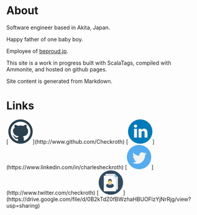 About
======
Software engineer based in Akita, Japan.

Happy father of one baby boy.

Employee of [beproud.jp](http://beproud.jp).

This site is a work in progress built with ScalaTags, compiled with Ammonite, and hosted on github pages.

Site content is generated from Markdown.

Links
======



[![alt text](icons/png/github.png "Icon made by http://www.vectorsmarket.com/ from www.flaticon.com")](http://www.github.com/Checkroth)
[![alt text](icons/png/linkedin.png "Icon made by http://www.freepik.com/ from www.flaticon.com")](https://www.linkedin.com/in/charlesheckroth)
[![alt text](icons/png/twitter.png "Icon made by http://www.freepik.com/ from www.flaticon.com")](http://www.twitter.com/checkroth)
[![alt text](icons/png/curriculum.png "Icon made by http://www.vectorsmarket.com/ from www.flaticon.com")](https://drive.google.com/file/d/0B2kTdZ0fBWzhaHBUOFlzYjNrRjg/view?usp=sharing)


